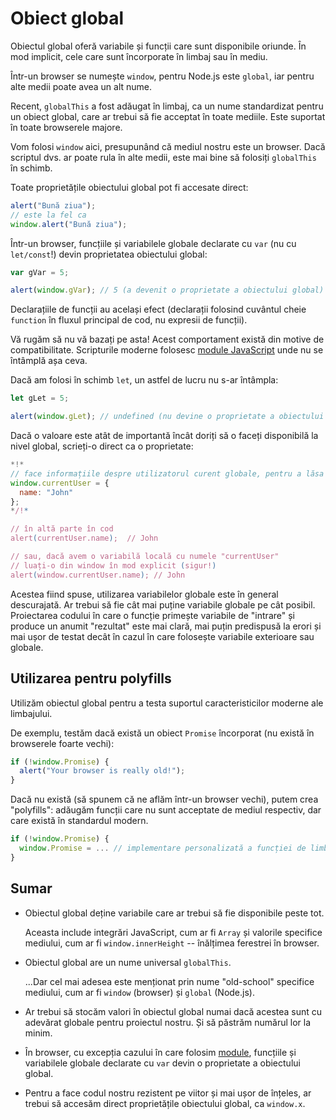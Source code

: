 
# Obiect global

Obiectul global oferă variabile și funcții care sunt disponibile oriunde. În mod implicit, cele care sunt încorporate în limbaj sau în mediu.

Într-un browser se numește `window`, pentru Node.js este `global`, iar pentru alte medii poate avea un alt nume.

Recent, `globalThis` a fost adăugat în limbaj, ca un nume standardizat pentru un obiect global, care ar trebui să fie acceptat în toate mediile. Este suportat în toate browserele majore.

Vom folosi `window` aici, presupunând că mediul nostru este un browser. Dacă scriptul dvs. ar poate rula în alte medii, este mai bine să folosiți `globalThis` în schimb.

Toate proprietățile obiectului global pot fi accesate direct:

```js run
alert("Bună ziua");
// este la fel ca
window.alert("Bună ziua");
```

Într-un browser, funcțiile și variabilele globale declarate cu `var` (nu cu `let/const`!) devin proprietatea obiectului global:

```js run untrusted refresh
var gVar = 5;

alert(window.gVar); // 5 (a devenit o proprietate a obiectului global)
```

Declarațiile de funcții au același efect (declarații folosind cuvântul cheie `function` în fluxul principal de cod, nu expresii de funcții).

Vă rugăm să nu vă bazați pe asta! Acest comportament există din motive de compatibilitate. Scripturile moderne folosesc [module JavaScript](info:modules) unde nu se întâmplă așa ceva.

Dacă am folosi în schimb `let`, un astfel de lucru nu s-ar întâmpla:

```js run untrusted refresh
let gLet = 5;

alert(window.gLet); // undefined (nu devine o proprietate a obiectului global)
```

Dacă o valoare este atât de importantă încât doriți să o faceți disponibilă la nivel global, scrieți-o direct ca o proprietate:

```js run
*!*
// face informațiile despre utilizatorul curent globale, pentru a lăsa toate scripturile să le acceseze
window.currentUser = {
  name: "John"
};
*/!*

// în altă parte în cod
alert(currentUser.name);  // John

// sau, dacă avem o variabilă locală cu numele "currentUser"
// luați-o din window în mod explicit (sigur!)
alert(window.currentUser.name); // John
```

Acestea fiind spuse, utilizarea variabilelor globale este în general descurajată. Ar trebui să fie cât mai puține variabile globale pe cât posibil. Proiectarea codului în care o funcție primește variabile de "intrare" și produce un anumit "rezultat" este mai clară, mai puțin predispusă la erori și mai ușor de testat decât în cazul în care folosește variabile exterioare sau globale.

## Utilizarea pentru polyfills

Utilizăm obiectul global pentru a testa suportul caracteristicilor moderne ale limbajului.

De exemplu, testăm dacă există un obiect `Promise` încorporat (nu există în browserele foarte vechi):
```js run
if (!window.Promise) {
  alert("Your browser is really old!");
}
```

Dacă nu există (să spunem că ne aflăm într-un browser vechi), putem crea "polyfills": adăugăm funcții care nu sunt acceptate de mediul respectiv, dar care există în standardul modern.

```js run
if (!window.Promise) {
  window.Promise = ... // implementare personalizată a funcției de limbaj modern
}
```

## Sumar

- Obiectul global deține variabile care ar trebui să fie disponibile peste tot.

    Aceasta include integrări JavaScript, cum ar fi `Array` și valorile specifice mediului, cum ar fi `window.innerHeight` -- înălțimea ferestrei în browser.
- Obiectul global are un nume universal `globalThis`.

    ...Dar cel mai adesea este menționat prin nume "old-school" specifice mediului, cum ar fi `window` (browser) și `global` (Node.js).
- Ar trebui să stocăm valori în obiectul global numai dacă acestea sunt cu adevărat globale pentru proiectul nostru. Și să păstrăm numărul lor la minim.
- În browser, cu excepția cazului în care folosim [module](info:modules), funcțiile și variabilele globale declarate cu `var` devin o proprietate a obiectului global.
- Pentru a face codul nostru rezistent pe viitor și mai ușor de înțeles, ar trebui să accesăm direct proprietățile obiectului global, ca `window.x`.
